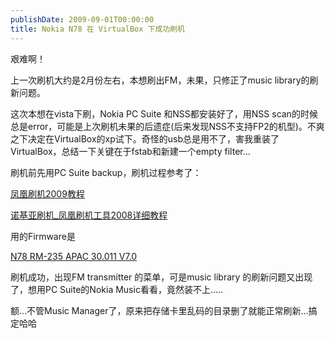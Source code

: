 ```yaml
---
publishDate: 2009-09-01T00:00:00
title: Nokia N78 在 VirtualBox 下成功刷机
---
```


艰难啊！

上一次刷机大约是2月份左右，本想刷出FM，未果，只修正了music
library的刷新问题。

这次本想在vista下刷，Nokia PC Suite 和NSS都安装好了，用NSS
scan的时候总是error，可能是上次刷机未果的后遗症(后来发现NSS不支持FP2的机型)。不爽之下决定在VirtualBox的xp试下。奇怪的usb总是用不了，害我重装了VirtualBox，总结一下关键在于fstab和新建一个empty
filter…

刷机前先用PC Suite backup，刷机过程参考了：

[凤凰刷机2009教程](http://www.dos60.com/thread-377-1-1.html)

[诺基亚刷机\_凤凰刷机工具2008详细教程](http://www.shuaji.net/sjjc/nokia/2009/121/091829G78AFE5G5K40GI_2.shtml)

用的Firmware是

[N78 RM-235 APAC 30.011 V7.0](http://www.dos60.com/thread-97-1-2.html)

刷机成功，出现FM transmitter 的菜单，可是music library
的刷新问题又出现了，想用PC Suite的Nokia Music看看，竟然装不上…..

额…不管Music
Manager了，原来把存储卡里乱码的目录删了就能正常刷新…搞定哈哈

